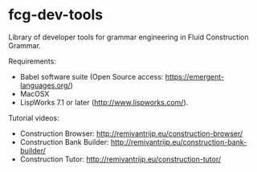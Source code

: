 # fcg-dev-tools
Library of developer tools for grammar engineering in Fluid Construction Grammar.

Requirements: 
- Babel software suite (Open Source access: https://emergent-languages.org/)
- MacOSX
- LispWorks 7.1 or later (http://www.lispworks.com/).

Tutorial videos:
- Construction Browser: http://remivantrijp.eu/construction-browser/
- Construction Bank Builder: http://remivantrijp.eu/construction-bank-builder/
- Construction Tutor: http://remivantrijp.eu/construction-tutor/

